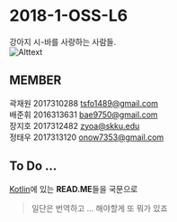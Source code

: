 # 2018-1-OSS-L6
강아지 시-바를 사랑하는 사람들.  
![Alttext](https://www.redduckpost.com/wp-content/uploads/2016/08/c09-885x664.jpg)

## MEMBER
곽재원 2017310288 tsfo1489@gmail.com  
배준휘 2016313631 bae9750@gmail.com  
장지호 2017312482 zyoa@skku.edu  
정태우 2017313120 onow7353@gmail.com  

## To Do ...
[Kotlin](http://kotlinlang.org/)에 있는 **READ.ME**들을 국문으로
> 일단은 번역하고 ... 해야할게 또 뭐가 있죠
